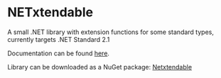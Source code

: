 # NETxtendable

A small .NET library with extension functions for some standard types,
currently targets .NET Standard 2.1

Documentation can be found [here](https://zdepav.github.io/netxtendable).

Library can be downloaded as a NuGet package: [Netxtendable](https://www.nuget.org/packages/Netxtendable)
